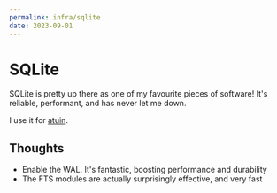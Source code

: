 ```yaml
---
permalink: infra/sqlite
date: 2023-09-01
---
```

# SQLite

SQLite is pretty up there as one of my favourite pieces of software! It's reliable, performant, and has never let me down.

I use it for [atuin](atuin.md).

## Thoughts
- Enable the WAL. It's fantastic, boosting performance and durability
- The FTS modules are actually surprisingly effective, and very fast

